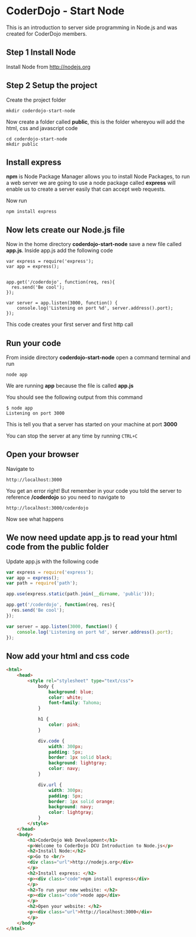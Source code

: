 # CoderDojo - Start Node

This is an introduction to server side programming in Node.js and was created for CoderDojo members.  

## Step 1 Install Node

Install Node from http://nodejs.org

## Step 2 Setup the project

Create the project folder 

````
mkdir coderdojo-start-node
````

Now create a folder called __public__, this is the folder whereyou will add the html, css and javascript code

````
cd coderdojo-start-node
mkdir public
````

## Install express 

__npm__ is Node Package Manager allows you to install Node Packages, to run a web server we are going to use a node package called __express__ will enable us to create a server easily that can accept web requests.

Now run 

````
npm install express
````

## Now lets create our Node.js file

Now in the home directory __coderdojo-start-node__ save a new file called __app.js__.  Inside app.js add the following code

````
var express = require('express');
var app = express();


app.get('/coderdojo', function(req, res){
  res.send('Be cool');
});

var server = app.listen(3000, function() {
    console.log('Listening on port %d', server.address().port);
});

````
This code creates your first server and first http call

## Run your code

From inside directory __coderdojo-start-node__ open a command terminal and run 

````
node app

````
We are running __app__ because the file is called __app.js__

You should see the following output from this command

````
$ node app
Listening on port 3000
````

This is tell you that a server has started on your machine at port __3000__ 

You can stop the server at any time by running ````CTRL+C````

## Open your browser

Navigate to 

````
http://localhost:3000
````

You get an error right! But remember in your code you told the server to reference __/coderdojo__ so you need to navigate to

````
http://localhost:3000/coderdojo
````

Now see what happens 

## We now need update app.js to read your html code from the public folder

Update app.js with the following code

````javascript
var express = require('express');
var app = express();
var path = require('path');

app.use(express.static(path.join(__dirname, 'public')));

app.get('/coderdojo', function(req, res){
  res.send('Be cool');
});

var server = app.listen(3000, function() {
    console.log('Listening on port %d', server.address().port);
});
```` 

## Now add your html and css code


````html
<html>
	<head>
		<style rel="stylesheet" type="text/css">
			body {
				background: blue;
				color: white;
				font-family: Tahoma;
			}

			h1 {
				color: pink;
			}

			div.code {
				width: 300px;
				padding: 5px;
				border: 1px solid black;
				background: lightgray;
				color: navy;
			}

			div.url {
				width: 300px;
				padding: 5px;
				border: 1px solid orange;
				background: navy;
				color: lightgray;
			}
		</style>
	</head>
	<body>
		<h1>CoderDojo Web Development</h1>
		<p>Welcome to CoderDojo DCU Introduction to Node.js</p>
		<h2>Install Node:</h2>
		<p>Go to <br/>
		<div class="url">http://nodejs.org</div>
		</p>
		<h2>Install express: </h2>
		<p><div class="code">npm install express</div>
		</p>
		<h2>To run your new website: </h2>
		<p><div class="code">node app</div>
		</p>
		<h2>Open your website: </h2>
		<p><div class="url">http://localhost:3000</div>
		</p>
	</body>
</html>
````









